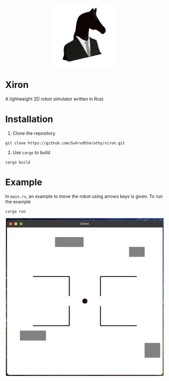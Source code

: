 <p align="center">
    <img src="images/logo.png" 
        alt="Picture" 
        width="200" 
        height="200" 
        style="display: block; margin: 0 auto" />
</p>

# Xiron
A lightweight 2D robot simulator written in Rust.

# Installation
1. Clone the repository
```
git clone https://github.com/SuhrudhSarathy/xiron.git
```
2. Use `cargo` to build
```
cargo build
```

# Example
In `main.rs`, an example to move the robot using arrows keys is given. To run the example
```
cargo run
```
<p align="center">
    <img src="images/screen.png" 
        alt="Picture" 
        width="500" 
        height="500" 
        style="display: block; margin: 0 auto" />
</p>